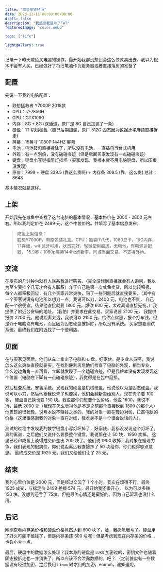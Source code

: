 ```yaml
---
title: "咸鱼买货经历"
date: 2023-12-11T00:00:00+08:00
draft: false
description: "我感觉我是亏了TAT"
featuredImage: "cover.webp"

tags: ["life"]

lightgallery: true
---
```


<!--more-->

记录一下昨天咸鱼买电脑的操作。最开始我都没想到会这么快就卖出去。我以为根本不会有人买，已经做好了将旧电脑作为服务器或者直接落灰的准备了

## 配置
先说一下我的电脑配置：
- 联想拯救者 Y7000P 2018款
- CPU：i7-7850H
- GPU：GTX1060
- 内存：8G + 8G (双通道，原厂是 8G 自己加装了一条)
- 硬盘：1T 机械硬盘（自己后期加装，原厂 512G 固态因为数据迁移麻烦直接拆走）
- 屏幕：15英寸 1080P 144HZ 屏幕
- 电池：电池鼓包直接拆除了，所以没有电池，一直插电当台式机用
- 外观：有一点划痕，没有磕碰痕迹（但是后面买家发现有一点磕碰痕迹）
- 键盘：键盘小写键指示灯损坏（买家发现，我根本就不用电脑键盘，所以压根没发现）
- 原价：7999 + 硬盘 339.5 (靠这么贵啊) + 内存条 309.5 (靠，这么贵) 总计：8648

基本情况就是这样。

## 上架
开始我先在咸鱼中查找了这台电脑的基本情况，基本售价在 2000 - 2800 元左右。所以我的定价在 2499 元，这个中位价格。并填写了基本信息发布。

> 咸鱼上架信息：  
联想Y7000P，带原包装礼盒。CPU：酷睿i7八代，1060显卡，16G内存，1T存储，wifi蓝牙可用，状态完好，轻微使用痕迹，无电池，有电源适配器，
> 15.9英寸1080p屏幕144hz刷新率。同城当面交易。不支持外地。

## 交流
在发布的几分钟内就有人联系我进行购买。（完全没想到直接就会有人询问，我以为至少要挂个几天才会有人联系）介于自己是第一次咸鱼卖货，所以比较积极，
每个人都积极回应，有几个买家非常爽快，问了一些问题后就直接要买，（其中有一个买家说没有电池所以想刀一点。我说可以刀，2400 元，电池也不贵，
自己配一个很便宜。结果他直接就要 1800 元，爆砍 600 元，太过离谱直接无视。）我提供了附近公安局的地址。（我怕）并要求在此交易。买家说要 2100 元，
我提供报价 2200 元，他说距离太远，我说可以 2150 元，给你点优惠，报个打车钱。但是介于电脑没有电池，而且因为固态硬盘被拆除，所以没有系统。
买家想要测试系统，最终我们在附近找了一个便利店。

## 见面
在与买家见面后，他们从车上拿出了电脑和 u 盘，好家伙，是专业人员啊，我说怎么这么爽快直接就要买。在找到便利店后他们检查了电脑的外观，相当专业，
什么边边角角一直再看，立即就发现了一个磕碰痕迹，但是我根本没有发现发现这个位置（电脑左下脚有一点磕碰痕迹），我觉得是在包中磨损。

然后检查系统，安装系统，发现我的硬盘是机械硬盘，他说他以为是固态硬盘。我说可以小刀，然后他跟我说壳子也要换，他们会翻新卖给别人。现在壳子要 100 多，
硬盘自己换也要 150 块。我说那你们想要什么价格，他说 1800，我说不行，最低 2000 元（我现在怎么觉得他是不是之前那个直接砍到 1800 的那个人）
他表现的很犹豫，说亏本说不赚钱之类的。我的对象一直在旁边对线，拉高电脑的价格（这里很感谢我的对象一直在对线，我本身不是一个很会说话的人）。

测试的过程中发现我的数字键盘小写灯坏掉了，好家伙，我都没发现这个灯坏了。真的离谱，之后他们又说什么要换整个键盘，我说那在让 50 块，1950 卖掉。
这里已经和咸鱼上谈得成交价差出 200 块了。他们说 1900 收掉，我对象在据理力争，我们表现的很爽快，你们说距离远我直接抹了 50 块给你，你们也得够点意思。
最终成交价是 1925 元。我们又给他们让了 25 元。

## 结束
我的心里价位是 2000 元，但是经过交流了 1 个小时，我实在烦得不行，最终 1925 成交，与标定价 2499 差额 574 元。最开始我还很开心，
以为可以多赚 150 块。没想到还亏了 75块。但是最终心情还是蛮好的。因为自己留着也没什么用。

## 后记
刚刚查看内存条价格和硬盘价格竟然达到 600 块了，淦，我感觉我亏了。硬盘用了好久可能不值钱了，但是内存条还 300 块呢！但是考虑到现在内存条的价格... 
也许小亏一点。

最后，硬盘中的数据怎么处理？我本身的硬盘是 `LUKS` 加密过的，密钥文件也随着固态被拆走也一并消失了。所以应该不会泄露数据的，吧？
（之前貌似有一些数据没有经过加密，之后换用 `Linux` 时才用的加密，emmm，谁知道呢。[]()